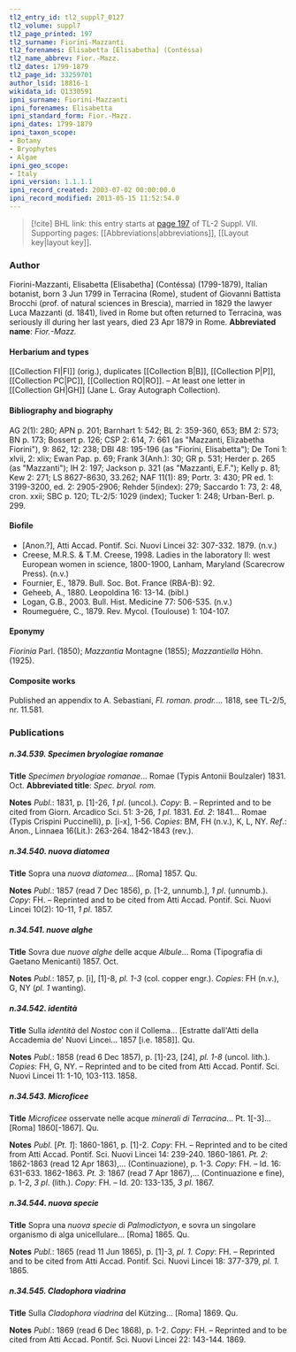 ```yaml
---
tl2_entry_id: tl2_suppl7_0127
tl2_volume: suppl7
tl2_page_printed: 197
tl2_surname: Fiorini-Mazzanti
tl2_forenames: Elisabetta [Elisabetha] (Contéssa)
tl2_name_abbrev: Fior.-Mazz.
tl2_dates: 1799-1879
tl2_page_id: 33259701
author_lsid: 18816-1
wikidata_id: Q1330591
ipni_surname: Fiorini-Mazzanti
ipni_forenames: Elisabetta
ipni_standard_form: Fior.-Mazz.
ipni_dates: 1799-1879
ipni_taxon_scope: 
- Botany
- Bryophytes
- Algae
ipni_geo_scope: 
- Italy
ipni_version: 1.1.1.1
ipni_record_created: 2003-07-02 00:00:00.0
ipni_record_modified: 2013-05-15 11:52:54.0
---
```



> [!cite] BHL link: this entry starts at [page 197](https://www.biodiversitylibrary.org/page/33259701) of TL-2 Suppl. VII.
> Supporting pages: [[Abbreviations|abbreviations]], [[Layout key|layout key]].

### Author

Fiorini-Mazzanti, Elisabetta \[Elisabetha\] (Contéssa) (1799-1879), Italian botanist, born 3 Jun 1799 in Terracina (Rome), student of Giovanni Battista Brocchi (prof. of natural sciences in Brescia), married in 1829 the lawyer Luca Mazzanti (d. 1841), lived in Rome but often returned to Terracina, was seriously ill during her last years, died 23 Apr 1879 in Rome. 
**Abbreviated name**: *Fior.-Mazz.*

#### Herbarium and types

[[Collection FI|FI]] (orig.), duplicates [[Collection B|B]], [[Collection P|P]], [[Collection PC|PC]], [[Collection RO|RO]]. – At least one letter in [[Collection GH|GH]] (Jane L. Gray Autograph Collection).

#### Bibliography and biography

AG 2(1): 280; APN p. 201; Barnhart 1: 542; BL 2: 359-360, 653; BM 2: 573; BN p. 173; Bossert p. 126; CSP 2: 614, 7: 661 (as "Mazzanti, Elizabetha Fiorini"), 9: 862, 12: 238; DBI 48: 195-196 (as "Fiorini, Elisabetta"); De Toni 1: xlvii, 2: xlix; Ewan Pap. p. 69; Frank 3(Anh.): 30; GR p. 531; Herder p. 265 (as "Mazzanti"); IH 2: 197; Jackson p. 321 (as "Mazzanti, E.F."); Kelly p. 81; Kew 2: 271; LS 8627-8630, 33.262; NAF 11(1): 89; Portr. 3: 430; PR ed. 1: 3199-3200, ed. 2: 2905-2906; Rehder 5(index): 279; Saccardo 1: 73, 2: 48, cron. xxii; SBC p. 120; TL-2/5: 1029 (index); Tucker 1: 248; Urban-Berl. p. 299.

#### Biofile

- \[Anon.?\], Atti Accad. Pontif. Sci. Nuovi Lincei 32: 307-332. 1879. (n.v.)
- Creese, M.R.S. & T.M. Creese, 1998. Ladies in the laboratory II: west European women in science, 1800-1900, Lanham, Maryland (Scarecrow Press). (n.v.)
- Fournier, E., 1879. Bull. Soc. Bot. France (RBA-B): 92.
- Geheeb, A., 1880. Leopoldina 16: 13-14. (bibl.)
- Logan, G.B., 2003. Bull. Hist. Medicine 77: 506-535. (n.v.)
- Roumeguére, C., 1879. Rev. Mycol. (Toulouse) 1: 104-107.

#### Eponymy

*Fiorinia* Parl. (1850); *Mazzantia* Montagne (1855); *Mazzantiella* Höhn. (1925).

#### Composite works

Published an appendix to A. Sebastiani, *Fl. roman. prodr.*... 1818, see TL-2/5, nr. 11.581.

### Publications

##### n.34.539. Specimen bryologiae romanae

**Title**
*Specimen bryologiae romanae*... Romae (Typis Antonii Boulzaler) 1831. Oct.
**Abbreviated title**: *Spec. bryol. rom.*

**Notes**
*Publ*.: 1831, p. \[1\]-26, *1 pl*. (uncol.). *Copy*: B. – Reprinted and to be cited from Giorn. Arcadico Sci. 51: 3-26, *1 pl*. 1831.
*Ed. 2*: 1841... Romae (Typis Crispini Puccinelli), p. \[i-x\], 1-56. *Copies*: BM, FH (n.v.), K, L, NY.
*Ref*.: Anon., Linnaea 16(Lit.): 263-264. 1842-1843 (rev.).

##### n.34.540. nuova diatomea

**Title**
Sopra una *nuova diatomea*... \[Roma\] 1857. Qu.

**Notes**
*Publ*.: 1857 (read 7 Dec 1856), p. \[1-2, unnumb.\], *1 pl*. (unnumb.). *Copy*: FH. – Reprinted and to be cited from Atti Accad. Pontif. Sci. Nuovi Lincei 10(2): 10-11, *1 pl*. 1857.

##### n.34.541. nuove alghe

**Title**
Sovra due *nuove alghe* delle acque *Albule*... Roma (Tipografia di Gaetano Menicanti) 1857. Oct.

**Notes**
*Publ*.: 1857, p. \[i\], \[1\]-8, *pl. 1-3* (col. copper engr.). *Copies*: FH (n.v.), G, NY (*pl. 1* wanting).

##### n.34.542. identità

**Title**
Sulla *identità* del *Nostoc* con il Collema... \[Estratte dall'Atti della Accademia de' Nuovi Lincei... 1857 \[i.e. 1858\]\]. Qu.

**Notes**
*Publ*.: 1858 (read 6 Dec 1857), p. \[1\]-23, \[24\], *pl. 1-8* (uncol. lith.). *Copies*: FH, G, NY. – Reprinted and to be cited from Atti Accad. Pontif. Sci. Nuovi Lincei 11: 1-10, 103-113. 1858.

##### n.34.543. Microficee

**Title**
*Microficee* osservate nelle acque *minerali di Terracina*... Pt. 1\[-3\]... \[Roma\] 1860\[-1867\]. Qu.

**Notes**
*Publ*. \[*Pt. 1*\]: 1860-1861, p. \[1\]-2. *Copy*: FH. – Reprinted and to be cited from Atti Accad. Pontif. Sci. Nuovi Lincei 14: 239-240. 1860-1861.
*Pt. 2*: 1862-1863 (read 12 Apr 1863),... (Continuazione), p. 1-3. *Copy*: FH. – Id. 16: 631-633. 1862-1863.
*Pt. 3*: 1867 (read 7 Apr 1867),... (Continuazione e fine), p. 1-2, *3 pl*. (lith.). *Copy*: FH. – Id. 20: 133-135, *3 pl*. 1867.

##### n.34.544. nuova specie

**Title**
Sopra una *nuova specie* di *Palmodictyon*, e sovra un singolare organismo di alga unicellulare... \[Roma\] 1865. Qu.

**Notes**
*Publ*.: 1865 (read 11 Jun 1865), p. \[1\]-3, *pl. 1. Copy*: FH. – Reprinted and to be cited from Atti Accad. Pontif. Sci. Nuovi Lincei 18: 377-379, *pl. 1.* 1865.

##### n.34.545. Cladophora viadrina

**Title**
Sulla *Cladophora viadrina* del Kützing... \[Roma\] 1869. Qu.

**Notes**
*Publ*.: 1869 (read 6 Dec 1868), p. 1-2. *Copy*: FH. – Reprinted and to be cited from Atti Accad. Pontif. Sci. Nuovi Lincei 22: 143-144. 1869.

